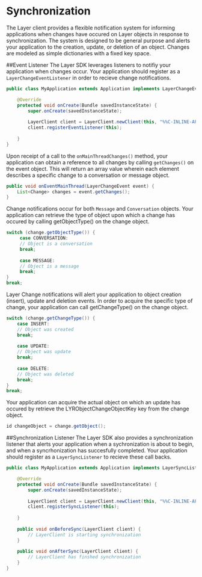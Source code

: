 # Synchronization

The Layer client provides a flexible notification system for informing applications when changes have occured on Layer objects in response to synchronization. The system is designed to be general purpose and alerts your application to the creation, update, or deletion of an object. Changes are modeled as simple dictionaries with a fixed key space.

##Event Listener
The Layer SDK leverages listeners to notifiy your application when changes occur. Your application should register as a `LayerChangeEventListener` in order to recieve change notifications.

```java
public class MyApplication extends Application implements LayerChangeEventListener {

    @Override
    protected void onCreate(Bundle savedInstanceState) {
        super.onCreate(savedInstanceState);
        
        LayerClient client = LayerClient.newClient(this, "%%C-INLINE-APPID%%", "GCM ID");
        client.registerEventListener(this);
        
    }
}
```

Upon receipt of a call to the `onMainThreadChanges()` method, your application can obtain a reference to all changes by calling `getChanges()` on the event object. This will return an array value wherein each element describes a specific change to a conversation or message object.

```java
public void onEventMainThread(LayerChangeEvent event) {
	List<Change> changes = event.getChanges();
}        
```

Change notifications occur for both `Message` and `Conversation` objects. Your application can retrieve the type of object upon which a change has occured by calling getObjectType() on the change object.

```java
switch (change.getObjectType()) {
     case CONVERSATION:
     // Object is a conversation
     break;
     
     case MESSAGE:
     // Object is a message
     break;
}
break;
```

Layer Change notifications will alert your application to object creation (insert), update and deletion events. In order to acquire the specific type of change, your application can call getChangeType() on the change object.

``` java
switch (change.getChangeType()) {
	case INSERT:
	// Object was created
	break;
	
	case UPDATE:
	// Object was update
	break;
	
	case DELETE:
	// Object was deleted
	break;
}
break;
```

Your application can acquire the actual object on which an update has occured by retrieve the LYRObjectChangeObjectKey key from the change object.

```java
id changeObject = change.getObject();
```

##Synchronization Listener
The Layer SDK also provides a synchronization listener that alerts your application when a sychronization is about to begin, and when a syncrhonization has succesfully completed. Your application should register as a `LayerSyncListener` to recieve these call backs. 

```java
public class MyApplication extends Application implements LayerSyncListener {

    @Override
    protected void onCreate(Bundle savedInstanceState) {
        super.onCreate(savedInstanceState);
        
        LayerClient client = LayerClient.newClient(this, "%%C-INLINE-APPID%%", "GCM ID");
        client.registerSyncListener(this);
        
    }
    
    public void onBeforeSync(LayerClient client) {
    	// LayerClient is starting synchronization
    }
        
    public void onAfterSync(LayerClient client) {
    	// LayerClient has finshed synchronization
    }
}
```
